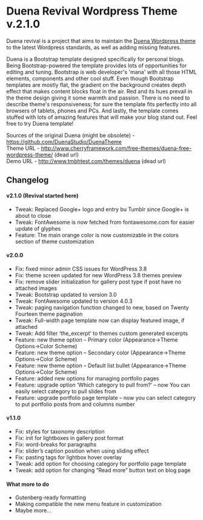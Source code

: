 Duena Revival Wordpress Theme v.2.1.0
==========

Duena revival is a project that aims to maintain the [Duena Wordpress theme](https://github.com/DuenaStudio/DuenaTheme) to the latest Wordpress standards, as well as adding missing features.

Duena is a Bootstrap template designed specifically for personal blogs.
Being Bootstrap-powered the template provides lots of opportunities for editing and tuning. Bootstrap is web developer's 'mana' with all those HTML elements, components and other cool stuff. Even though Bootstrap templates are mostly flat, the gradient on the background creates depth effect that makes content blocks float in the air. Red and its hues prevail in the theme design giving it some warmth and passion. There is no need to describe theme's responsiveness; for sure the template fits perfectly into all browsers of tablets, phones and PCs. And lastly, the template comes stuffed with lots of amazing features that will make your blog stand out.
Feel free to try Duena template!

Sources of the original Duena (might be obsolete) - https://github.com/DuenaStudio/DuenaTheme<br>
Theme URL - http://www.cherryframework.com/free-themes/duena-free-wordpress-theme/ (dead url)<br>
Demo URL - http://www.tmbhtest.com/themes/duena (dead url)

## Changelog
#### v2.1.0 (Revival started here)
- Tweak: Replaced Google+ logo and entry bu Tumblr since Google+ is about to close
- Tweak: FontAwesome is now fetched from fontawesome.com for easier update of glyphes
- Feature: The main orange color is now customizable in the colors section of theme customization

#### v2.0.0
- Fix: fixed minor admin CSS issues for WordPress 3.8
- Fix: theme screen updated for new WordPress 3.8 themes preview
- Fix: remove slider initialization for gallery post type if post have no attached images
- Tweak: Bootstrap updated to version 3.0
- Tweak: FontAwesome updated to version 4.0.3
- Tweak: paging navigation function changed to new, based on Twenty Fourteen theme pagination
- Tweak: Full-width page template now can display featured image, if attached
- Tweak: Add filter ‘the_excerpt’ to themes custom generated excerpts
- Feature: new theme option – Primary color (Appearance->Theme Options->Color Scheme)
- Feature: new theme option – Secondary color (Appearance->Theme Options->Color Scheme)
- Feature: new theme option – Default list bullet (Appearance->Theme Options->Color Scheme)
- Feature: added new options for managing portfolio pages
- Feature: upgrade option ‘Which category to pull from?’ – now You can easily select category to pull slides from
- Feature: upgrade portfolio page template – now you can select category to put portfolio posts from and columns number

#### v1.1.0
- Fix: styles for taxonomy description
- Fix: init for lightboxes in gallery post format
- Fix: word-breaks for paragraphs
- Fix: slider’s caption position when using sliding effect
- Fix: pasting tags for lightbox hover overlay
- Tweak: add option for choosing category for portfolio page template
- Tweak: add option for changing “Read more” button text on blog page

#### What more to do
- Gutenberg-ready formatting
- Making compatible the new menu feature in customization
- Maybe more...
